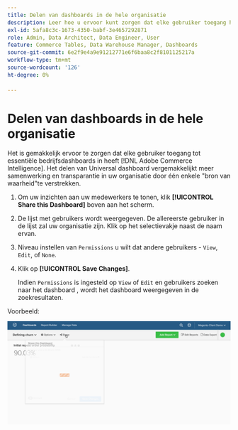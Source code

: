 ```yaml
---
title: Delen van dashboards in de hele organisatie
description: Leer hoe u ervoor kunt zorgen dat elke gebruiker toegang heeft tot essentiële zakelijke dashboards in [!DNL Commerce Intelligence].
exl-id: 5afa8c3c-1673-4350-babf-3e4657292871
role: Admin, Data Architect, Data Engineer, User
feature: Commerce Tables, Data Warehouse Manager, Dashboards
source-git-commit: 6e2f9e4a9e91212771e6f6baa8c2f8101125217a
workflow-type: tm+mt
source-wordcount: '126'
ht-degree: 0%

---
```


# Delen van dashboards in de hele organisatie

Het is gemakkelijk ervoor te zorgen dat elke gebruiker toegang tot essentiële bedrijfsdashboards in heeft [!DNL Adobe Commerce Intelligence]. Het delen van Universal dashboard vergemakkelijkt meer samenwerking en transparantie in uw organisatie door één enkele &quot;bron van waarheid&quot;te verstrekken.

1. Om uw inzichten aan uw medewerkers te tonen, klik **[!UICONTROL Share this Dashboard]** boven aan het scherm.

1. De lijst met gebruikers wordt weergegeven. De allereerste gebruiker in de lijst zal uw organisatie zijn. Klik op het selectievakje naast de naam ervan.

1. Niveau instellen van `Permissions` u wilt dat andere gebruikers - `View`, `Edit`, of `None`.

1. Klik op **[!UICONTROL Save Changes]**.

   Indien `Permissions` is ingesteld op `View` of `Edit` en gebruikers zoeken naar het dashboard , wordt het dashboard weergegeven in de zoekresultaten.

Voorbeeld:

![deeldashboard](../../assets/share.gif)<!--{: width="675" height="311"}-->
